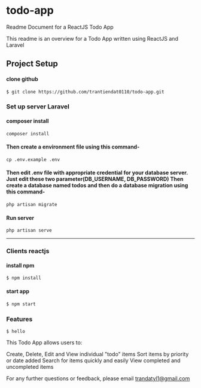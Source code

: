 # todo-app
Readme Document for a ReactJS Todo App


This readme is an overview for a Todo App written using ReactJS and Laravel


## Project Setup
#### clone github
```
$ git clone https://github.com/trantiendat0110/todo-app.git
```
### Set up server Laravel
#### composer install
```
composer install
```
#### Then create a environment file using this command-
```
cp .env.example .env
```

#### Then edit .env file with appropriate credential for your database server. Just edit these two parameter(DB_USERNAME, DB_PASSWORD) Then create a database named todos and then do a database migration using this command-

```
php artisan migrate
```

#### Run server
```
php artisan serve
```
<hr>

### Clients reactjs

#### install npm 
```
$ npm install
```
#### start app 
```
$ npm start
```
### Features
```
$ hello
```

This Todo App allows users to:


Create, Delete, Edit and View individual "todo" items
Sort items by priority or date added
Search for items quickly and easily
View completed and uncompleted items

For any further questions or feedback, please email trandatyl1@gmail.com
